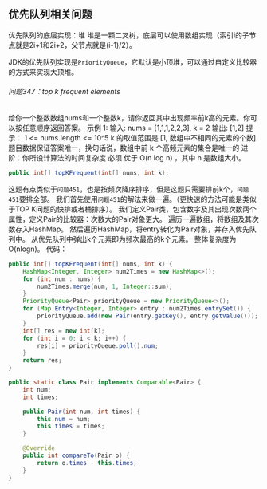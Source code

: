 ## 优先队列相关问题

优先队列的底层实现：堆
堆是一颗二叉树，底层可以使用数组实现（索引i的子节点就是2i+1和2i+2，父节点就是(i-1)/2）。

JDK的优先队列实现是`PriorityQueue`，它默认是小顶堆，可以通过自定义比较器的方式来实现大顶堆。

###### 问题347：top k frequent elements

给你一个整数数组nums和一个整数k，请你返回其中出现频率前k高的元素。你可以按任意顺序返回答案。
示例 1:
输入: nums = [1,1,1,2,2,3], k = 2
输出: [1,2]
提示：
1 <= nums.length <= 10^5
k 的取值范围是 [1, 数组中不相同的元素的个数]
题目数据保证答案唯一，换句话说，数组中前 k 个高频元素的集合是唯一的
进阶：你所设计算法的时间复杂度 必须 优于 O(n log n) ，其中 n 是数组大小。
```java
public int[] topKFrequent(int[] nums, int k);
```

这题有点类似于`问题451`，也是按频次降序排序，但是这题只需要排前k个，`问题451`要排全部。
我们首先使用`问题451`的解法来做一遍。（更快速的方法可能是类似于TOP K问题的快排或者桶排序）。
我们定义Pair类，包含数字及其出现次数两个属性，定义Pair的比较器：次数大的Pair对象更大。
遍历一遍数组，将数组及其次数存入HashMap。
然后遍历HashMap，将entry转化为Pair对象，并存入优先队列中。
从优先队列中弹出k个元素即为频次最高的k个元素。
整体复杂度为O(nlogn)。
代码：
```java
public int[] topKFrequent(int[] nums, int k) {
    HashMap<Integer, Integer> num2Times = new HashMap<>();
    for (int num : nums) {
        num2Times.merge(num, 1, Integer::sum);
    }
    PriorityQueue<Pair> priorityQueue = new PriorityQueue<>();
    for (Map.Entry<Integer, Integer> entry : num2Times.entrySet()) {
        priorityQueue.add(new Pair(entry.getKey(), entry.getValue()));
    }
    int[] res = new int[k];
    for (int i = 0; i < k; i++) {
        res[i] = priorityQueue.poll().num;
    }
    return res;
}

public static class Pair implements Comparable<Pair> {
    int num;
    int times;

    public Pair(int num, int times) {
        this.num = num;
        this.times = times;
    }

    @Override
    public int compareTo(Pair o) {
        return o.times - this.times;
    }
}
```

